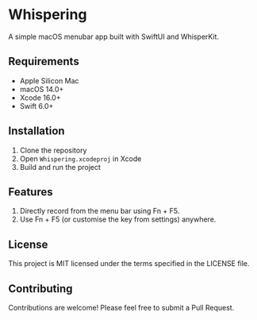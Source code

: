 # Whispering

A simple macOS menubar app built with SwiftUI and WhisperKit.

## Requirements

- Apple Silicon Mac
- macOS 14.0+
- Xcode 16.0+
- Swift 6.0+

## Installation

1. Clone the repository
2. Open `Whispering.xcodeproj` in Xcode
3. Build and run the project

## Features

1. Directly record from the menu bar using Fn + F5.
2. Use Fn + F5 (or customise the key from settings) anywhere.

## License

This project is MIT licensed under the terms specified in the LICENSE file.

## Contributing

Contributions are welcome! Please feel free to submit a Pull Request.
